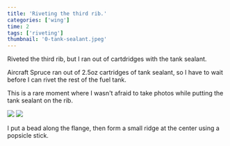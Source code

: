 ```yaml
---
title: 'Riveting the third rib.'
categories: ['wing']
time: 2
tags: ['riveting']
thumbnail: '0-tank-sealant.jpeg'
---
```


Riveted the third rib, but I ran out of cartdridges with the tank sealant.

<!-- more -->

Aircraft Spruce ran out of 2.5oz cartridges of tank sealant, so I have to wait before I can rivet the rest of the fuel tank.

This is a rare moment where I wasn't afraid to take photos while putting the tank sealant on the rib.

![](./0-tank-sealant.jpeg)
![](./1-tank-sealant-2.jpeg)

I put a bead along the flange, then form a small ridge at the center using a popsicle stick.
